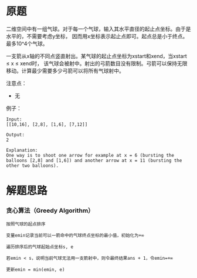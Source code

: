 # 原题
二维空间中有一组气球。对于每一个气球，输入其水平直径的起止点坐标。由于是水平的，不需要考虑y坐标，
因而用x坐标表示起止点即可。起点总是小于终点。最多10^4个气球。

一支箭从x轴的不同点竖直射出。某气球的起止点坐标为xstart和xend，当xstart ≤ x ≤ xend时，
该气球会被射中。射出的弓箭数目没有限制。弓箭可以保持无限移动。计算最少需要多少弓箭可以将所有气球射中。

注意点：

  - 无

例子：

```
Input:
[[10,16], [2,8], [1,6], [7,12]]

Output:
2

Explanation:
One way is to shoot one arrow for example at x = 6 (bursting the balloons [2,8] and [1,6]) and another arrow at x = 11 (bursting the other two balloons).
```

# 解题思路
### 贪心算法（Greedy Algorithm）

```
按照气球的起点排序

变量emin记录当前可以一箭命中的气球终点坐标的最小值，初始化为+∞

遍历排序后的气球起始点坐标s, e

若emin < s，说明当前气球无法用一支箭射中，则令最终结果ans + 1，令emin=+∞

更新emin = min(emin, e)
```
